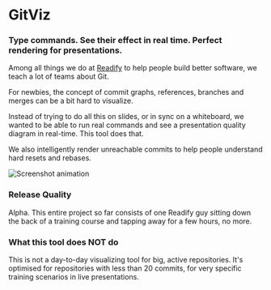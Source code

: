 GitViz
======

### Type commands. See their effect in real time. Perfect rendering for presentations.

Among all things we do at [Readify](http://readify.net) to help people build better software, we teach a lot of teams about Git.

For newbies, the concept of commit graphs, references, branches and merges can be a bit hard to visualize.

Instead of trying to do all this on slides, or in sync on a whiteboard, we wanted to be able to run real commands and see a presentation quality diagram in real-time. This tool does that.

We also intelligently render unreachable commits to help people understand hard resets and rebases.

![Screenshot animation](https://raw.github.com/Readify/GitViz/master/SuperHighTechAssets/AnimatedGifTour.gif)

### Release Quality

Alpha. This entire project so far consists of one Readify guy sitting down the back of a training course and tapping away for a few hours, no more.

### What this tool does NOT do

This is not a day-to-day visualizing tool for big, active repositories. It's optimised for repositories with less than 20 commits, for very specific training scenarios in live presentations.
